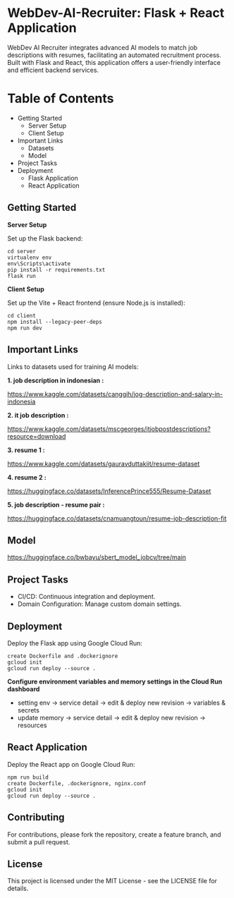 # WebDev-AI-Recruiter: Flask + React Application
WebDev AI Recruiter integrates advanced AI models to match job descriptions with resumes, facilitating an automated recruitment process. Built with Flask and React, this application offers a user-friendly interface and efficient backend services.

# Table of Contents
- Getting Started
  - Server Setup
   - Client Setup
- Important Links
  - Datasets
  - Model
- Project Tasks
- Deployment
  - Flask Application
  - React Application

## Getting Started
**Server Setup**

Set up the Flask backend:

    cd server
    virtualenv env
    env\Scripts\activate
    pip install -r requirements.txt
    flask run
    
**Client Setup**

Set up the Vite + React frontend (ensure Node.js is installed):

    cd client
    npm install --legacy-peer-deps
    npm run dev

## Important Links
Links to datasets used for training AI models:

**1. job description in indonesian :** 

https://www.kaggle.com/datasets/canggih/jog-description-and-salary-in-indonesia

**2. it job description :** 

https://www.kaggle.com/datasets/mscgeorges/itjobpostdescriptions?resource=download

**3. resume 1 :** 

https://www.kaggle.com/datasets/gauravduttakiit/resume-dataset

**4. resume 2 :** 

https://huggingface.co/datasets/InferencePrince555/Resume-Dataset

**5. job description - resume pair :** 

https://huggingface.co/datasets/cnamuangtoun/resume-job-description-fit 

## Model
https://huggingface.co/bwbayu/sbert_model_jobcv/tree/main

## Project Tasks
- CI/CD: Continuous integration and deployment.
- Domain Configuration: Manage custom domain settings.

## Deployment
Deploy the Flask app using Google Cloud Run:

    create Dockerfile and .dockerignore
    gcloud init
    gcloud run deploy --source .

**Configure environment variables and memory settings in the Cloud Run dashboard**
- setting env -> service detail -> edit & deploy new revision -> variables & secrets
- update memory -> service detail -> edit & deploy new revision -> resources

## React Application
Deploy the React app on Google Cloud Run:

    npm run build
    create Dockerfile, .dockerignore, nginx.conf
    gcloud init
    gcloud run deploy --source .

## Contributing
For contributions, please fork the repository, create a feature branch, and submit a pull request.

## License
This project is licensed under the MIT License - see the LICENSE file for details.
